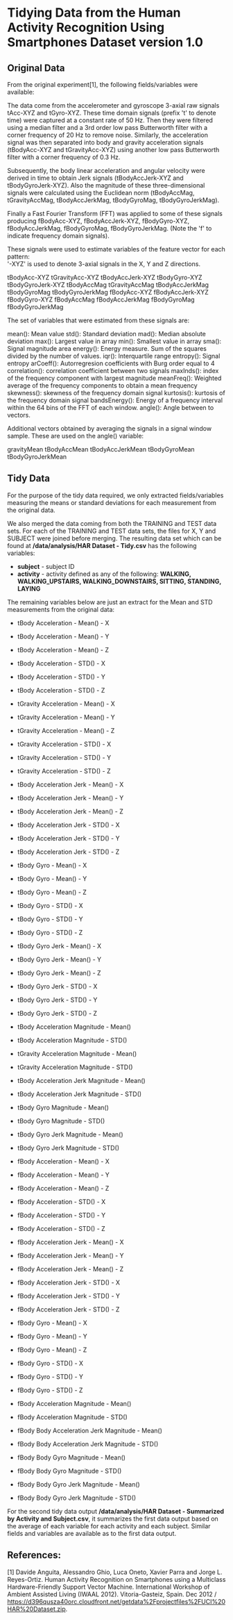 # Tidying Data from the Human Activity Recognition Using Smartphones Dataset version 1.0

## Original Data
From the original experiment[1], the following fields/variables were available:

The data come from the accelerometer and gyroscope 3-axial raw signals tAcc-XYZ and tGyro-XYZ. These time domain signals (prefix 't' to denote time) were captured at a constant rate of 50 Hz. Then they were filtered using a median filter and a 3rd order low pass Butterworth filter with a corner frequency of 20 Hz to remove noise. Similarly, the acceleration signal was then separated into body and gravity acceleration signals (tBodyAcc-XYZ and tGravityAcc-XYZ) using another low pass Butterworth filter with a corner frequency of 0.3 Hz. 

Subsequently, the body linear acceleration and angular velocity were derived in time to obtain Jerk signals (tBodyAccJerk-XYZ and tBodyGyroJerk-XYZ). Also the magnitude of these three-dimensional signals were calculated using the Euclidean norm (tBodyAccMag, tGravityAccMag, tBodyAccJerkMag, tBodyGyroMag, tBodyGyroJerkMag). 

Finally a Fast Fourier Transform (FFT) was applied to some of these signals producing fBodyAcc-XYZ, fBodyAccJerk-XYZ, fBodyGyro-XYZ, fBodyAccJerkMag, fBodyGyroMag, fBodyGyroJerkMag. (Note the 'f' to indicate frequency domain signals). 

These signals were used to estimate variables of the feature vector for each pattern:  
'-XYZ' is used to denote 3-axial signals in the X, Y and Z directions.

tBodyAcc-XYZ
tGravityAcc-XYZ
tBodyAccJerk-XYZ
tBodyGyro-XYZ
tBodyGyroJerk-XYZ
tBodyAccMag
tGravityAccMag
tBodyAccJerkMag
tBodyGyroMag
tBodyGyroJerkMag
fBodyAcc-XYZ
fBodyAccJerk-XYZ
fBodyGyro-XYZ
fBodyAccMag
fBodyAccJerkMag
fBodyGyroMag
fBodyGyroJerkMag

The set of variables that were estimated from these signals are: 

mean(): Mean value
std(): Standard deviation
mad(): Median absolute deviation 
max(): Largest value in array
min(): Smallest value in array
sma(): Signal magnitude area
energy(): Energy measure. Sum of the squares divided by the number of values. 
iqr(): Interquartile range 
entropy(): Signal entropy
arCoeff(): Autorregresion coefficients with Burg order equal to 4
correlation(): correlation coefficient between two signals
maxInds(): index of the frequency component with largest magnitude
meanFreq(): Weighted average of the frequency components to obtain a mean frequency
skewness(): skewness of the frequency domain signal 
kurtosis(): kurtosis of the frequency domain signal 
bandsEnergy(): Energy of a frequency interval within the 64 bins of the FFT of each window.
angle(): Angle between to vectors.

Additional vectors obtained by averaging the signals in a signal window sample. These are used on the angle() variable:

gravityMean
tBodyAccMean
tBodyAccJerkMean
tBodyGyroMean
tBodyGyroJerkMean

## Tidy Data
For the purpose of the tidy data required, we only extracted fields/variables measuring the means or standard deviations for each measurement from the original data.

We also merged the data coming from both the TRAINING and TEST data sets.  For each of the TRAINING and TEST data sets, the files for X, Y and SUBJECT were joined before merging. The resulting data set which can be found at **/data/analysis/HAR Dataset - Tidy.csv** has the following variables:

- **subject** - subject ID
- **activity** - activity defined as any of the following: **WALKING, WALKING_UPSTAIRS, WALKING_DOWNSTAIRS, SITTING, STANDING, LAYING**

The remaining variables below are just an extract for the Mean and STD measurements from the original data:
- tBody Acceleration - Mean() - X
- tBody Acceleration - Mean() - Y

- tBody Acceleration - Mean() - Z
- tBody Acceleration - STD() - X
- tBody Acceleration - STD() - Y
- tBody Acceleration - STD() - Z
- tGravity Acceleration - Mean() - X
- tGravity Acceleration - Mean() - Y
- tGravity Acceleration - Mean() - Z
- tGravity Acceleration - STD() - X
- tGravity Acceleration - STD() - Y
- tGravity Acceleration - STD() - Z
- tBody Acceleration Jerk - Mean() - X
- tBody Acceleration Jerk - Mean() - Y
- tBody Acceleration Jerk - Mean() - Z
- tBody Acceleration Jerk - STD() - X
- tBody Acceleration Jerk - STD() - Y
- tBody Acceleration Jerk - STD() - Z
- tBody Gyro - Mean() - X
- tBody Gyro - Mean() - Y
- tBody Gyro - Mean() - Z
- tBody Gyro - STD() - X
- tBody Gyro - STD() - Y
- tBody Gyro - STD() - Z
- tBody Gyro Jerk - Mean() - X
- tBody Gyro Jerk - Mean() - Y
- tBody Gyro Jerk - Mean() - Z
- tBody Gyro Jerk - STD() - X
- tBody Gyro Jerk - STD() - Y
- tBody Gyro Jerk - STD() - Z
- tBody Acceleration Magnitude - Mean()
- tBody Acceleration Magnitude - STD()
- tGravity Acceleration Magnitude - Mean()
- tGravity Acceleration Magnitude - STD()
- tBody Acceleration Jerk Magnitude - Mean()
- tBody Acceleration Jerk Magnitude - STD()
- tBody Gyro Magnitude - Mean()
- tBody Gyro Magnitude - STD()
- tBody Gyro Jerk Magnitude - Mean()
- tBody Gyro Jerk Magnitude - STD()
- fBody Acceleration - Mean() - X
- fBody Acceleration - Mean() - Y
- fBody Acceleration - Mean() - Z
- fBody Acceleration - STD() - X
- fBody Acceleration - STD() - Y
- fBody Acceleration - STD() - Z
- fBody Acceleration Jerk - Mean() - X
- fBody Acceleration Jerk - Mean() - Y
- fBody Acceleration Jerk - Mean() - Z
- fBody Acceleration Jerk - STD() - X
- fBody Acceleration Jerk - STD() - Y
- fBody Acceleration Jerk - STD() - Z
- fBody Gyro - Mean() - X
- fBody Gyro - Mean() - Y
- fBody Gyro - Mean() - Z
- fBody Gyro - STD() - X
- fBody Gyro - STD() - Y
- fBody Gyro - STD() - Z
- fBody Acceleration Magnitude - Mean()
- fBody Acceleration Magnitude - STD()
- fBody Body Acceleration Jerk Magnitude - Mean()
- fBody Body Acceleration Jerk Magnitude - STD()
- fBody Body Gyro Magnitude - Mean()
- fBody Body Gyro Magnitude - STD()
- fBody Body Gyro Jerk Magnitude - Mean()
- fBody Body Gyro Jerk Magnitude - STD()

For the second tidy data output **/data/analysis/HAR Dataset - Summarized by Activity and Subject.csv**, it summarizes the first data output based on the average of each variable for each activity and each subject.  Similar fields and variables are available as to the first data output.



## References:
[1] Davide Anguita, Alessandro Ghio, Luca Oneto, Xavier Parra and Jorge L. Reyes-Ortiz. Human Activity Recognition on Smartphones using a Multiclass Hardware-Friendly Support Vector Machine. International Workshop of Ambient Assisted Living (IWAAL 2012). Vitoria-Gasteiz, Spain. Dec 2012 / https://d396qusza40orc.cloudfront.net/getdata%2Fprojectfiles%2FUCI%20HAR%20Dataset.zip.

